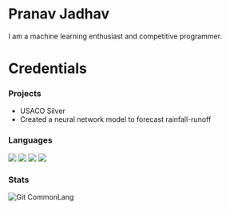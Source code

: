 # Pranav Jadhav

I am a machine learning enthusiast and competitive programmer. 

# Credentials

### Projects
* USACO Silver
* Created a neural network model to forecast rainfall-runoff

### Languages
[![](https://img.shields.io/badge/c%2B%2B-%233696CF?style=for-the-badge&logo=c%2B%2B&logoColor=white)](https://www.cplusplus.com)
[![](https://img.shields.io/badge/python-%23FFD343?style=for-the-badge&logo=python&logoColor=black)](https://www.python.org)
[![](https://img.shields.io/badge/java-%23007396?style=for-the-badge&logo=java)](https://www.java.com/en/)
[![](https://img.shields.io/badge/javascript%20-%23323330.svg?style=for-the-badge&logo=javascript)](https://www.javascript.com)

### Stats
![Git CommonLang](https://github-readme-stats.vercel.app/api/top-langs/?username=pranavgithub1&hide_border=true&layout=compact&theme=tokyonight)
